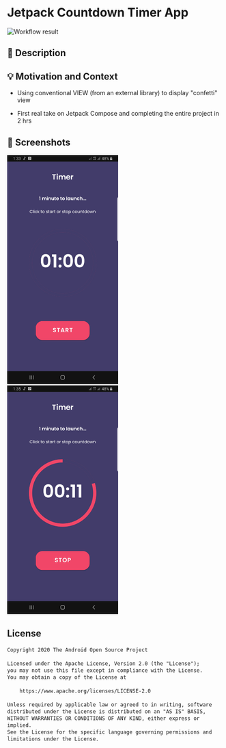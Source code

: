 # Jetpack Countdown Timer App

<!--- Replace <OWNER> with your Github Username and <REPOSITORY> with the name of your repository. -->
<!--- You can find both of these in the url bar when you open your repository in github. -->
![Workflow result](https://github.com/ibrajix//workflows/Check/badge.svg)


## :scroll: Description
<!--- Simple countdown timer app - counts from an hour downward and displays a "cenfetti" when completed -->


## :bulb: Motivation and Context

<!--- Optionally point readers to interesting parts of your submission. -->

- Using conventional VIEW (from an external library) to display "confetti" view

<!--- What are you especially proud of? -->

- First real take on Jetpack Compose and completing the entire project in 2 hrs


## :camera_flash: Screenshots
<!-- You can add more screenshots here if you like -->
<img src="/results/screenshot_1.png" width="260">&emsp;<img src="/results/screenshot_2.png" width="260">

## License
```
Copyright 2020 The Android Open Source Project

Licensed under the Apache License, Version 2.0 (the "License");
you may not use this file except in compliance with the License.
You may obtain a copy of the License at

    https://www.apache.org/licenses/LICENSE-2.0

Unless required by applicable law or agreed to in writing, software
distributed under the License is distributed on an "AS IS" BASIS,
WITHOUT WARRANTIES OR CONDITIONS OF ANY KIND, either express or implied.
See the License for the specific language governing permissions and
limitations under the License.
```